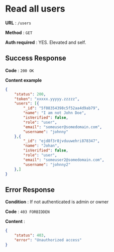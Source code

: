 # Read all users

**URL** : `/users`

**Method** : `GET`

**Auth required** : YES. Elevated and self.

## Success Response

**Code** : `200 OK`

**Content example**

```json
{
    "status": 200,
    "token": "xxxxx.yyyyy.zzzzz",
    "users": [{
        "_id": "5f08354398c5f52aa4d9ab79",
        "name": "I am not John Doe",
        "isVerified": false,
        "role": "user",
        "email": "someuser@somedomain.com",
        "username": "johnny"
    },{
        "_id": "ejd8f3r8jvduuwehri878347",
        "name": "Johan",
        "isVerified": false,
        "role": "user",
        "email": "someuser2@somedomain.com",
        "username": "johnny2"
    },]
}
```

## Error Response

**Condition** : If not authenticated is admin or owner

**Code** : `403 FORBIDDEN`

**Content** :

```json
{
    "status": 403,
    "error": "Unauthorized access"
}
```